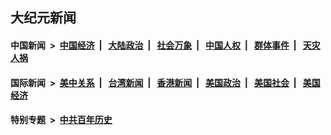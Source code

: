 ## 大纪元新闻

#### 中国新闻 &nbsp;>&nbsp; [中国经济](indexes/ncid283/README.md?02270445) &nbsp;| &nbsp; [大陆政治](indexes/ncid277/README.md?02270445) &nbsp;| &nbsp; [社会万象](indexes/ncid282/README.md?02270445) &nbsp;| &nbsp; [中国人权](indexes/ncid278/README.md?02270445) &nbsp;| &nbsp; [群体事件](indexes/ncid279/README.md?02270445) &nbsp;| &nbsp; [天灾人祸](indexes/ncid280/README.md?02270445)

#### 国际新闻 &nbsp;>&nbsp; [美中关系](indexes/nf1412576/README.md?02270445) &nbsp;| &nbsp; [台湾新闻](indexes/ncid1349361/README.md?02270445) &nbsp;| &nbsp; [香港新闻](indexes/ncid1349362/README.md?02270445) &nbsp;| &nbsp; [美国政治](indexes/ncid1078159/README.md?02270445) &nbsp;| &nbsp; [美国社会](indexes/ncid1078160/README.md?02270445) &nbsp;| &nbsp; [美国经济](indexes/ncid1078158/README.md?02270445)

#### 特别专题 &nbsp;>&nbsp; [中共百年历史](https://github.com/epoch-news/epoch-special/blob/master/README.md?02270445)  

